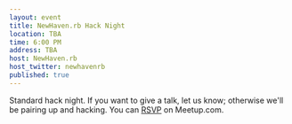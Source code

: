 ```yaml
---
layout: event
title: NewHaven.rb Hack Night
location: TBA
time: 6:00 PM
address: TBA
host: NewHaven.rb
host_twitter: newhavenrb
published: true
---
```

Standard hack night.  If you want to give a talk,
let us know; otherwise we'll be pairing up and hacking.
You can
[RSVP](http://www.meetup.com/newhavenrb/events/121206982/)
on Meetup.com.